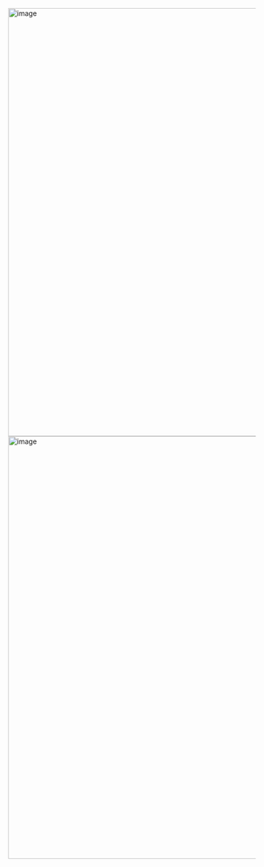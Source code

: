 
<img width="1892" height="869" alt="image" src="https://github.com/user-attachments/assets/0b1e235f-0f9f-4463-9c10-35cb31074c7f" />



<img width="1904" height="858" alt="image" src="https://github.com/user-attachments/assets/359b91c5-b8cf-4b68-841a-2ee73be04956" />
